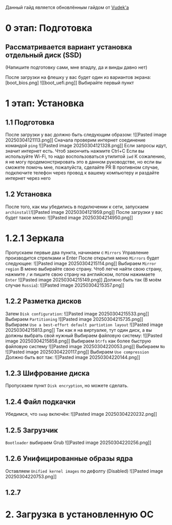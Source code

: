 Данный гайд является обновлённым гайдом от [Vudek'a](https://osu.ppy.sh/u/Vudek)
# 0 этап: Подготовка
## Рассматривается вариант установка отдельный диск (SSD)

(Напишите подготовку сами, мне впадлу, да и винды давно нет)

После загрузки на флешку у вас будет один из вариантов экрана:
[boot_bios.png]
![[boot_uefi.png]]
Выбирайте первый пункт
# 1 этап: Установка
## 1.1 Подготовка
После загрузки у вас должно быть следующим образом:
![[Pasted image 20250304121113.png]]
Сначала проверим интернет соединение командой `ping`
![[Pasted image 20250304121328.png]]
Если запросы идут, значит интернет есть.
Чтоб закончить нажмите Ctrl+C
Если вы используйте Wi-Fi, то надо воспользоваться утилитой `iwd`
К сожалению, я не могу продемонстрировать это в данном руководстве, но если вы сможете помочь мне, пожалуйста, сделайте PR
В противном случае, подключите телефон через провод к вашему компьютеру и раздайте интернет через него
## 1.2 Установка
После того, как мы убедились в подключении к сети, запускаем `archinstall`![[Pasted image 20250304121959.png]]
После загрузки у вас будет такое меню:
![[Pasted image 20250304214950.png]]
# 1.2.1 Зеркала
Пропускаем первые два пункта, начинаем с `Mirrors`
Управление производится стрелками и Enter
После открытия меню `Mirrors` будет следующее:
![[Pasted image 20250304215114.png]]
Выбираем `Mirror region`
В меню выбирайте свою страну. Чтоб легче найти свою страну, нажмите `/` и пишите свою страну на английском, потом нажимаете `Enter`
![[Pasted image 20250304215149.png]]
Должно быть так (В моём случае `Russia`):
![[Pasted image 20250304215357.png]]
## 1.2.2 Разметка дисков
Затем `Disk configuration`:
![[Pasted image 20250304215533.png]]
Выбираем `Partitioning`
![[Pasted image 20250304215735.png]]
Выбираем `Use a best-effort default partiotion layout`
![[Pasted image 20250304215813.png]]
Так как я на виртуалке, тут один диск, а вы должны выбрать свой нужный
Выбираем файловую систему:
![[Pasted image 20250304215858.png]]
Выбираем `btrfs` как более быструю файловую систему
![[Pasted image 20250304220053.png]]
Выбираем `No`
![[Pasted image 20250304220117.png]]
Выбираем `Use compression`
Должно быть вот так:
![[Pasted image 20250304220144.png]]
## 1.2.3 Шифрование диска
Пропускаем пункт `Disk encryption`, но можете сделать.
## 1.2.4 Файл подкачки
Убедимся, что `swap` включён:
![[Pasted image 20250304220232.png]]
## 1.2.5 Загрузчик
`Bootloader` выбираем Grub
![[Pasted image 20250304220256.png]]
## 1.2.6 Унифицированные образы ядра
Оставляем `Unified kernel images` по дефолту (Disabled)
![[Pasted image 20250304220753.png]]
## 1.2.7 
# 2. Загрузка в установленную ОС
